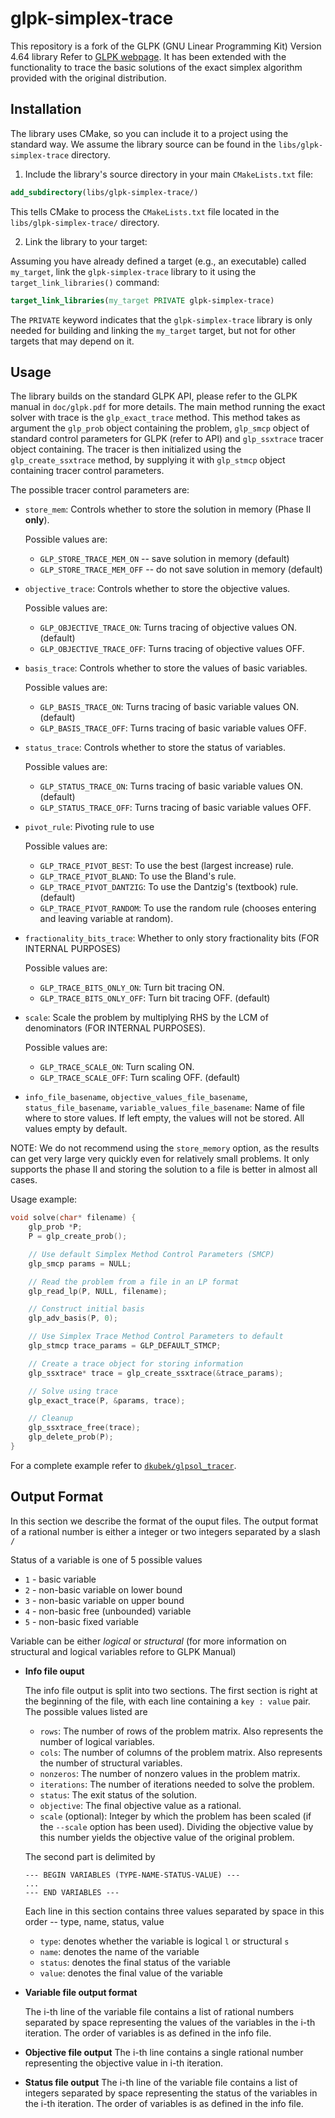# glpk-simplex-trace

This repository is a fork of the GLPK (GNU Linear Programming Kit) Version 4.64
library Refer to [GLPK webpage](http://www.gnu.org/software/glpk/glpk.html).
It has been extended with the functionality to trace the basic solutions of the
exact simplex algorithm provided with the original distribution.

## Installation

The library uses CMake, so you can include it to a project using the standard
way. We assume the library source can be found in the
``libs/glpk-simplex-trace`` directory.

1. Include the library's source directory in your main ``CMakeLists.txt`` file:

```cmake
add_subdirectory(libs/glpk-simplex-trace/)
```

This tells CMake to process the ``CMakeLists.txt`` file located in the
``libs/glpk-simplex-trace/`` directory.

2. Link the library to your target:

Assuming you have already defined a target (e.g., an executable) called
``my_target``, link the ``glpk-simplex-trace`` library to it using the
``target_link_libraries()`` command:

```cmake
target_link_libraries(my_target PRIVATE glpk-simplex-trace)
```

The ``PRIVATE`` keyword indicates that the ``glpk-simplex-trace`` library is
only needed for building and linking the ``my_target`` target, but not for
other targets that may depend on it.

## Usage

The library builds on the standard GLPK API, please refer to the GLPK manual in
``doc/glpk.pdf`` for more details. The main method running the exact solver
with trace is the ``glp_exact_trace`` method. This method takes as argument the
``glp_prob`` object containing the problem, ``glp_smcp`` object of standard
control parameters for GLPK (refer to API) and ``glp_ssxtrace`` tracer object containing.
The tracer is then initialized using the ``glp_create_ssxtrace`` method, by supplying it with
``glp_stmcp`` object containing tracer control parameters.

The possible tracer control parameters are:

- ``store_mem``: Controls whether to store the solution in memory (Phase II **only**).

  Possible values are:
    * ``GLP_STORE_TRACE_MEM_ON`` -- save solution in memory (default)
    * ``GLP_STORE_TRACE_MEM_OFF``  -- do not save solution in memory (default)

- ``objective_trace``: Controls whether to store the objective values.

  Possible values are:
    * ``GLP_OBJECTIVE_TRACE_ON``: Turns tracing of objective values ON. (default)
    * ``GLP_OBJECTIVE_TRACE_OFF``: Turns tracing of objective values OFF.

- ``basis_trace``: Controls whether to store the values of basic variables.

  Possible values are:
    * ``GLP_BASIS_TRACE_ON``: Turns tracing of basic variable values ON. (default)
    * ``GLP_BASIS_TRACE_OFF``: Turns tracing of basic variable values OFF.

- ``status_trace``: Controls whether to store the status of variables.

  Possible values are:
    * ``GLP_STATUS_TRACE_ON``: Turns tracing of basic variable values ON. (default)
    * ``GLP_STATUS_TRACE_OFF``: Turns tracing of basic variable values OFF.

- ``pivot_rule``: Pivoting rule to use

  Possible values are:
    * ``GLP_TRACE_PIVOT_BEST``: To use the best (largest increase) rule.
    * ``GLP_TRACE_PIVOT_BLAND``: To use the Bland's rule.
    * ``GLP_TRACE_PIVOT_DANTZIG``: To use the Dantzig's (textbook) rule. (default)
    * ``GLP_TRACE_PIVOT_RANDOM``: To use the random rule (chooses entering and leaving variable at random).

- ``fractionality_bits_trace``: Whether to only story fractionality bits (FOR INTERNAL PURPOSES)

  Possible values are:
    * ``GLP_TRACE_BITS_ONLY_ON``: Turn bit tracing ON.
    * ``GLP_TRACE_BITS_ONLY_OFF``: Turn bit tracing OFF. (default)

- ``scale``: Scale the problem by multiplying RHS by the LCM of denominators (FOR INTERNAL PURPOSES).

  Possible values are:
    * ``GLP_TRACE_SCALE_ON``: Turn scaling ON.
    * ``GLP_TRACE_SCALE_OFF``: Turn scaling OFF. (default)

- ``info_file_basename``, ``objective_values_file_basename``, ``status_file_basename``, ``variable_values_file_basename``:
  Name of file where to store values. If left empty, the values will not be stored. All values empty by default.

NOTE: We do not recommend using the ``store_memory`` option, as the results can
get very large very quickly even for relatively small problems. It only
supports the phase II and storing the solution to a file is better in almost
all cases.

Usage example:
```c
void solve(char* filename) {
    glp_prob *P;
    P = glp_create_prob();

    // Use default Simplex Method Control Parameters (SMCP)
    glp_smcp params = NULL;

    // Read the problem from a file in an LP format
    glp_read_lp(P, NULL, filename);

    // Construct initial basis
    glp_adv_basis(P, 0);

    // Use Simplex Trace Method Control Parameters to default
    glp_stmcp trace_params = GLP_DEFAULT_STMCP;

    // Create a trace object for storing information
    glp_ssxtrace* trace = glp_create_ssxtrace(&trace_params);

    // Solve using trace
    glp_exact_trace(P, &params, trace);

    // Cleanup
    glp_ssxtrace_free(trace);
    glp_delete_prob(P);
}
```
For a complete example refer to [``dkubek/glpsol_tracer``](https://github.com/dkubek/glpsol_trace).

## Output Format

In this section we describe the format of the ouput files. The output format of a rational number
is either a integer or two integers separated by a slash ``/``

Status of a variable is one of 5 possible values

* ``1`` - basic variable
* ``2`` - non-basic variable on lower bound
* ``3`` - non-basic variable on upper bound
* ``4`` - non-basic free (unbounded) variable
* ``5`` - non-basic fixed variable

Variable can be either _logical_ or _structural_ (for more information on structural and logical variables refore to
GLPK
Manual)

- **Info file ouput**

  The info file output is split into two sections. The first section is right at the beginning of the file, with each
  line containing a ``key : value`` pair. The possible values listed are
    * ``rows``: The number of rows of the problem matrix. Also represents the number of logical variables.
    * ``cols``: The number of columns of the problem matrix. Also represents the number of structural variables.
    * ``nonzeros``: The number of nonzero values in the problem matrix.
    * ``iterations``: The number of iterations needed to solve the problem.
    * ``status``: The exit status of the solution.
    * ``objective``: The final objective value as a rational.
    * ``scale`` (optional): Integer by which the problem has been scaled (if the ``--scale`` option has been used).
      Dividing the objective value by this number yields the objective value of the original problem.

  The second part is delimited by
    ```
    --- BEGIN VARIABLES (TYPE-NAME-STATUS-VALUE) ---
    ...
    --- END VARIABLES ---
    ```
  Each line in this section contains three values separated by space in this order -- type, name, status, value
    * ``type``: denotes whether the variable is logical ``l`` or structural ``s``
    * ``name``: denotes the name of the variable
    * ``status``: denotes the final status of the variable
    * ``value``: denotes the final value of the variable

- **Variable file output format**

  The i-th line of the variable file contains a list of rational numbers separated by space representing the values of
  the variables in the i-th iteration. The order of variables is as defined in the info file.

- **Objective file output**
  The i-th line contains a single rational number representing the objective value in i-th iteration.

- **Status file output**
  The i-th line of the variable file contains a list of integers separated by space representing the status of
  the variables in the i-th iteration. The order of variables is as defined in the info file.
